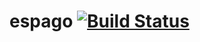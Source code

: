 espago
[![Build Status](https://travis-ci.org/pkurek/espago.png?branch=master)](https://travis-ci.org/pkurek/espago)
======
